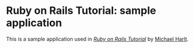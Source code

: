 # Ruby on Rails Tutorial: sample application

This is a sample application used in
[*Ruby on Rails Tutorial*](http://railstutorial.org/)
by [Michael Harlt](http://michaelharlt.com/).

